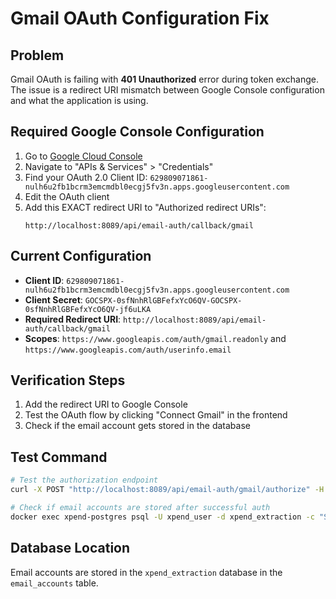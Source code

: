 # Gmail OAuth Configuration Fix

## Problem
Gmail OAuth is failing with **401 Unauthorized** error during token exchange. The issue is a redirect URI mismatch between Google Console configuration and what the application is using.

## Required Google Console Configuration

1. Go to [Google Cloud Console](https://console.cloud.google.com/)
2. Navigate to "APIs & Services" > "Credentials"
3. Find your OAuth 2.0 Client ID: `629809071861-nulh6u2fb1bcrm3emcmdbl0ecgj5fv3n.apps.googleusercontent.com`
4. Edit the OAuth client
5. Add this EXACT redirect URI to "Authorized redirect URIs":
   ```
   http://localhost:8089/api/email-auth/callback/gmail
   ```

## Current Configuration
- **Client ID**: `629809071861-nulh6u2fb1bcrm3emcmdbl0ecgj5fv3n.apps.googleusercontent.com`
- **Client Secret**: `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`
- **Required Redirect URI**: `http://localhost:8089/api/email-auth/callback/gmail`
- **Scopes**: `https://www.googleapis.com/auth/gmail.readonly` and `https://www.googleapis.com/auth/userinfo.email`

## Verification Steps
1. Add the redirect URI to Google Console
2. Test the OAuth flow by clicking "Connect Gmail" in the frontend
3. Check if the email account gets stored in the database

## Test Command
```bash
# Test the authorization endpoint
curl -X POST "http://localhost:8089/api/email-auth/gmail/authorize" -H "Content-Type: application/json"

# Check if email accounts are stored after successful auth
docker exec xpend-postgres psql -U xpend_user -d xpend_extraction -c "SELECT id, provider, email_address, is_active, created_at FROM email_accounts;"
```

## Database Location
Email accounts are stored in the `xpend_extraction` database in the `email_accounts` table.